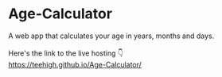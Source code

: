 # Age-Calculator
A web app that calculates your age in years, months and days.
<br>
<br>
Here's the link to the live hosting 👇
<br>
https://teehigh.github.io/Age-Calculator/
